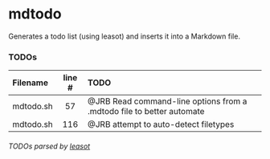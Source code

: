 # mdtodo
Generates a todo list (using leasot) and inserts it into a Markdown file.

### TODOs
| Filename | line # | TODO
|:------|:------:|:------
| mdtodo.sh | 57 | @JRB Read command-line options from a .mdtodo file to better automate
| mdtodo.sh | 116 | @JRB attempt to auto-detect filetypes
###### TODOs parsed by [leasot](https://github.com/pgilad/leasot)
